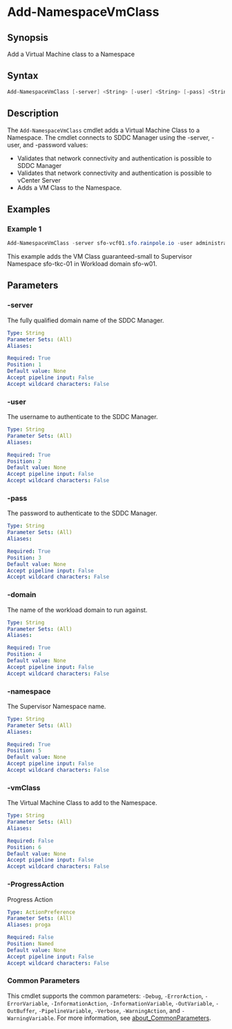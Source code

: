 # Add-NamespaceVmClass

## Synopsis

Add a Virtual Machine class to a Namespace

## Syntax

```powershell
Add-NamespaceVmClass [-server] <String> [-user] <String> [-pass] <String> [-domain] <String> [-namespace] <String> [[-vmClass] <String>] [-ProgressAction <ActionPreference>] [<CommonParameters>]
```

## Description

The `Add-NamespaceVmClass` cmdlet adds a Virtual Machine Class to a Namespace. The cmdlet connects to SDDC Manager using the -server, -user, and -password values:

- Validates that network connectivity and authentication is possible to SDDC Manager
- Validates that network connectivity and authentication is possible to vCenter Server
- Adds a VM Class to the Namespace.

## Examples

### Example 1

```powershell
Add-NamespaceVmClass -server sfo-vcf01.sfo.rainpole.io -user administrator@vsphere.local -pass VMw@re1! -domain sfo-w01 -namespace sfo-w01-tkc01 -vmClass guaranteed-small
```

This example adds the VM Class guaranteed-small to Supervisor Namespace sfo-tkc-01 in Workload domain sfo-w01.

## Parameters

### -server

The fully qualified domain name of the SDDC Manager.

```yaml
Type: String
Parameter Sets: (All)
Aliases:

Required: True
Position: 1
Default value: None
Accept pipeline input: False
Accept wildcard characters: False
```

### -user

The username to authenticate to the SDDC Manager.

```yaml
Type: String
Parameter Sets: (All)
Aliases:

Required: True
Position: 2
Default value: None
Accept pipeline input: False
Accept wildcard characters: False
```

### -pass

The password to authenticate to the SDDC Manager.

```yaml
Type: String
Parameter Sets: (All)
Aliases:

Required: True
Position: 3
Default value: None
Accept pipeline input: False
Accept wildcard characters: False
```

### -domain

The name of the workload domain to run against.

```yaml
Type: String
Parameter Sets: (All)
Aliases:

Required: True
Position: 4
Default value: None
Accept pipeline input: False
Accept wildcard characters: False
```

### -namespace

The Supervisor Namespace name.

```yaml
Type: String
Parameter Sets: (All)
Aliases:

Required: True
Position: 5
Default value: None
Accept pipeline input: False
Accept wildcard characters: False
```

### -vmClass

The Virtual Machine Class to add to the Namespace.

```yaml
Type: String
Parameter Sets: (All)
Aliases:

Required: False
Position: 6
Default value: None
Accept pipeline input: False
Accept wildcard characters: False
```

### -ProgressAction

Progress Action

```yaml
Type: ActionPreference
Parameter Sets: (All)
Aliases: proga

Required: False
Position: Named
Default value: None
Accept pipeline input: False
Accept wildcard characters: False
```

### Common Parameters

This cmdlet supports the common parameters: `-Debug`, `-ErrorAction`, `-ErrorVariable`, `-InformationAction`, `-InformationVariable`, `-OutVariable`, `-OutBuffer`, `-PipelineVariable`, `-Verbose`, `-WarningAction`, and `-WarningVariable`. For more information, see [about_CommonParameters](http://go.microsoft.com/fwlink/?LinkID=113216).

